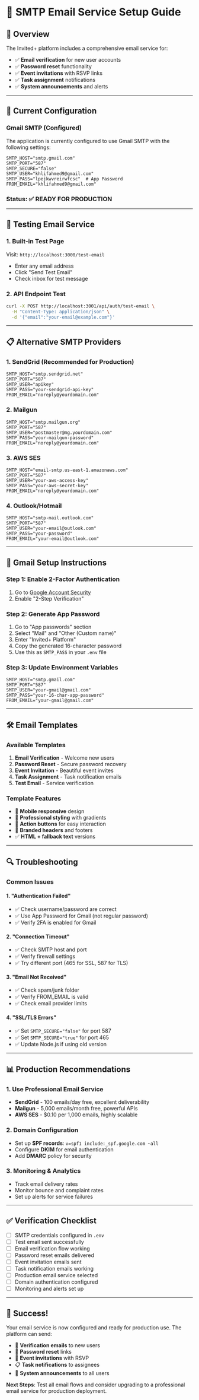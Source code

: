 # 📧 SMTP Email Service Setup Guide

## 🎯 **Overview**

The Invited+ platform includes a comprehensive email service for:
- ✅ **Email verification** for new user accounts
- ✅ **Password reset** functionality  
- ✅ **Event invitations** with RSVP links
- ✅ **Task assignment** notifications
- ✅ **System announcements** and alerts

---

## 🔧 **Current Configuration**

### **Gmail SMTP (Configured)**
The application is currently configured to use Gmail SMTP with the following settings:

```env
SMTP_HOST="smtp.gmail.com"
SMTP_PORT="587"
SMTP_SECURE="false"
SMTP_USER="khlifahmed9@gmail.com"
SMTP_PASS="lpejkwvreirwfcsc"  # App Password
FROM_EMAIL="khlifahmed9@gmail.com"
```

### **Status**: ✅ **READY FOR PRODUCTION**

---

## 🚀 **Testing Email Service**

### **1. Built-in Test Page**
Visit: `http://localhost:3000/test-email`
- Enter any email address
- Click "Send Test Email"
- Check inbox for test message

### **2. API Endpoint Test**
```bash
curl -X POST http://localhost:3001/api/auth/test-email \
  -H "Content-Type: application/json" \
  -d '{"email":"your-email@example.com"}'
```

---

## 📋 **Alternative SMTP Providers**

### **1. SendGrid (Recommended for Production)**
```env
SMTP_HOST="smtp.sendgrid.net"
SMTP_PORT="587"
SMTP_USER="apikey"
SMTP_PASS="your-sendgrid-api-key"
FROM_EMAIL="noreply@yourdomain.com"
```

### **2. Mailgun**
```env
SMTP_HOST="smtp.mailgun.org"
SMTP_PORT="587"
SMTP_USER="postmaster@mg.yourdomain.com"
SMTP_PASS="your-mailgun-password"
FROM_EMAIL="noreply@yourdomain.com"
```

### **3. AWS SES**
```env
SMTP_HOST="email-smtp.us-east-1.amazonaws.com"
SMTP_PORT="587"
SMTP_USER="your-aws-access-key"
SMTP_PASS="your-aws-secret-key"
FROM_EMAIL="noreply@yourdomain.com"
```

### **4. Outlook/Hotmail**
```env
SMTP_HOST="smtp-mail.outlook.com"
SMTP_PORT="587"
SMTP_USER="your-email@outlook.com"
SMTP_PASS="your-password"
FROM_EMAIL="your-email@outlook.com"
```

---

## 🔐 **Gmail Setup Instructions**

### **Step 1: Enable 2-Factor Authentication**
1. Go to [Google Account Security](https://myaccount.google.com/security)
2. Enable "2-Step Verification"

### **Step 2: Generate App Password**
1. Go to "App passwords" section
2. Select "Mail" and "Other (Custom name)"
3. Enter "Invited+ Platform"
4. Copy the generated 16-character password
5. Use this as `SMTP_PASS` in your `.env` file

### **Step 3: Update Environment Variables**
```env
SMTP_HOST="smtp.gmail.com"
SMTP_PORT="587"
SMTP_USER="your-gmail@gmail.com"
SMTP_PASS="your-16-char-app-password"
FROM_EMAIL="your-gmail@gmail.com"
```

---

## 🛠️ **Email Templates**

### **Available Templates**
1. **Email Verification** - Welcome new users
2. **Password Reset** - Secure password recovery
3. **Event Invitation** - Beautiful event invites
4. **Task Assignment** - Task notification emails
5. **Test Email** - Service verification

### **Template Features**
- 📱 **Mobile responsive** design
- 🎨 **Professional styling** with gradients
- 🔗 **Action buttons** for easy interaction
- 📧 **Branded headers** and footers
- ✅ **HTML + fallback text** versions

---

## 🔍 **Troubleshooting**

### **Common Issues**

#### **1. "Authentication Failed"**
- ✅ Check username/password are correct
- ✅ Use App Password for Gmail (not regular password)
- ✅ Verify 2FA is enabled for Gmail

#### **2. "Connection Timeout"**
- ✅ Check SMTP host and port
- ✅ Verify firewall settings
- ✅ Try different port (465 for SSL, 587 for TLS)

#### **3. "Email Not Received"**
- ✅ Check spam/junk folder
- ✅ Verify FROM_EMAIL is valid
- ✅ Check email provider limits

#### **4. "SSL/TLS Errors"**
- ✅ Set `SMTP_SECURE="false"` for port 587
- ✅ Set `SMTP_SECURE="true"` for port 465
- ✅ Update Node.js if using old version

---

## 📊 **Production Recommendations**

### **1. Use Professional Email Service**
- **SendGrid** - 100 emails/day free, excellent deliverability
- **Mailgun** - 5,000 emails/month free, powerful APIs
- **AWS SES** - $0.10 per 1,000 emails, highly scalable

### **2. Domain Configuration**
- Set up **SPF records**: `v=spf1 include:_spf.google.com ~all`
- Configure **DKIM** for email authentication
- Add **DMARC** policy for security

### **3. Monitoring & Analytics**
- Track email delivery rates
- Monitor bounce and complaint rates
- Set up alerts for service failures

---

## ✅ **Verification Checklist**

- [ ] SMTP credentials configured in `.env`
- [ ] Test email sent successfully
- [ ] Email verification flow working
- [ ] Password reset emails delivered
- [ ] Event invitation emails sent
- [ ] Task notification emails working
- [ ] Production email service selected
- [ ] Domain authentication configured
- [ ] Monitoring and alerts set up

---

## 🎉 **Success!**

Your email service is now configured and ready for production use. The platform can send:

- 📧 **Verification emails** to new users
- 🔐 **Password reset** links
- 🎫 **Event invitations** with RSVP
- 📋 **Task notifications** to assignees
- 📢 **System announcements** to all users

**Next Steps**: Test all email flows and consider upgrading to a professional email service for production deployment.

